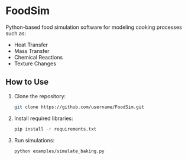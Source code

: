 # FoodSim

Python-based food simulation software for modeling cooking processes such as:
- Heat Transfer
- Mass Transfer
- Chemical Reactions
- Texture Changes

## How to Use

1. Clone the repository:
    ```bash
    git clone https://github.com/username/FoodSim.git
    ```

2. Install required libraries:
    ```bash
    pip install -r requirements.txt
    ```

3. Run simulations:
    ```bash
    python examples/simulate_baking.py
    ```